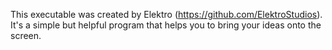This executable was created by Elektro (https://github.com/ElektroStudios). It's a simple but helpful program that helps you to bring your ideas onto the screen.
